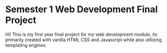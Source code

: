 <h1>Semester 1 Web Development Final Project</h1>
<p>Hi! This is my first year final project for my web development module, its primarily created with vanilla HTML CSS and Javascript while also utilizing templating engines.</p>
